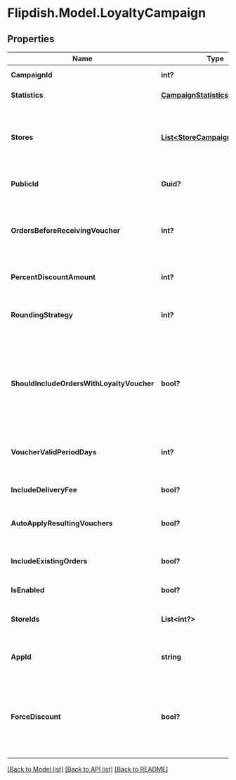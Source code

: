 # Flipdish.Model.LoyaltyCampaign
## Properties

Name | Type | Description | Notes
------------ | ------------- | ------------- | -------------
**CampaignId** | **int?** | Id of campaign | [optional] 
**Statistics** | [**CampaignStatistics**](CampaignStatistics.md) | Statistics of campaign | [optional] 
**Stores** | [**List&lt;StoreCampaignStartTime&gt;**](StoreCampaignStartTime.md) | Stores this campaign applies to with campaign start time in Utc | [optional] 
**PublicId** | **Guid?** | Permanent reference to the item. | [optional] 
**OrdersBeforeReceivingVoucher** | **int?** | Number of orders customer needs to make, before receiving voucher | [optional] 
**PercentDiscountAmount** | **int?** | Discount amount in percents | [optional] 
**RoundingStrategy** | **int?** | Controls how the loyalty voucher&#39;s amount is rounded | [optional] 
**ShouldIncludeOrdersWithLoyaltyVoucher** | **bool?** | Controls whether we should include orders with loyalty vouchers in the campaign calculation | [optional] 
**VoucherValidPeriodDays** | **int?** | Number of days for which the voucher will be valid. | [optional] 
**IncludeDeliveryFee** | **bool?** | Discount will include delivery fee | [optional] 
**AutoApplyResultingVouchers** | **bool?** | Automatically apply resulting vouchers | [optional] 
**IncludeExistingOrders** | **bool?** | Campaign will apply to existing orders | [optional] 
**IsEnabled** | **bool?** | Is campaign enabled | [optional] 
**StoreIds** | **List&lt;int?&gt;** | Ids of stores this campaign applies to | [optional] 
**AppId** | **string** | The app that this campaign belongs to. | [optional] 
**ForceDiscount** | **bool?** | Controls whether the voucher generated from this campaign will override discount exclusions | [optional] 

[[Back to Model list]](../README.md#documentation-for-models) [[Back to API list]](../README.md#documentation-for-api-endpoints) [[Back to README]](../README.md)

